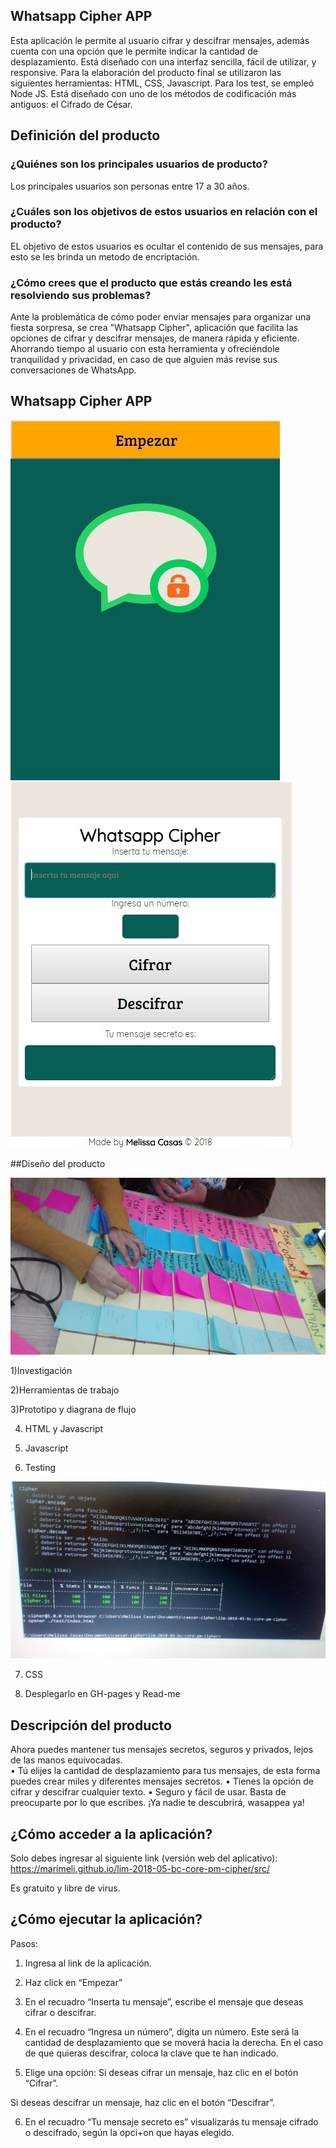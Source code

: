 ## Whatsapp Cipher APP
Esta aplicación le permite al usuario cifrar y descifrar mensajes, además cuenta con una opción que le permite indicar la cantidad de desplazamiento.  Está diseñado con una interfaz sencilla, fácil de utilizar, y responsive. Para la elaboración del producto final se utilizaron las siguientes herramientas: HTML, CSS, Javascript. Para los test, se empleó Node JS. Está diseñado con uno de los métodos de codificación más antiguos: el Cifrado de César.

## Definición del producto

### ¿Quiénes son los principales usuarios de producto?
 Los principales usuarios son personas entre 17 a 30 años.
 
### ¿Cuáles son los objetivos de estos usuarios en relación con el producto?
EL objetivo de estos usuarios es ocultar el contenido de sus mensajes, para esto se les brinda un metodo de encriptación.

### ¿Cómo crees que el producto que estás creando les está resolviendo sus problemas?
Ante la problemática de cómo poder enviar mensajes para organizar  una fiesta sorpresa, se crea  "Whatsapp Cipher", aplicación que facilita las opciones de cifrar y descifrar mensajes, de manera rápida y eficiente. Ahorrando tiempo al usuario con esta herramienta  y  ofreciéndole  tranquilidad y privacidad, en caso de que alguien más revise sus conversaciones de WhatsApp.

## Whatsapp Cipher APP
![APP](src/img/img2.jpg) 
![APP](src/img/img.jpg) 

##Diseño del producto

![Planning](src/img/design.jpeg) 

1)Investigación

2)Herramientas de trabajo

3)Prototipo y diagrana de flujo

4) HTML y Javascript

5) Javascript

6) Testing

![Testing](src/img/test.jpeg)

7) CSS

8) Desplegarlo en GH-pages y Read-me


## Descripción del producto
Ahora puedes mantener tus mensajes secretos, seguros y privados, lejos de las manos equivocadas.  
• Tú elijes la cantidad de desplazamiento para tus mensajes, de esta forma puedes crear miles y diferentes mensajes secretos.
• Tienes la opción de cifrar y descifrar cualquier texto.
• Seguro y fácil de usar. Basta de preocuparte por lo que escribes. ¡Ya nadie te descubrirá, wasappea ya!

## ¿Cómo acceder a la aplicación?

Solo debes ingresar al siguiente link (versión web del aplicativo):  
https://marimeli.github.io/lim-2018-05-bc-core-pm-cipher/src/

Es gratuito y libre de virus.

## ¿Cómo ejecutar la aplicación?

Pasos:

1)	Ingresa al link de la aplicación.

2)	Haz click en “Empezar”

3)	En el recuadro “Inserta tu mensaje”, escribe el mensaje que deseas cifrar o descifrar.

4)	En el recuadro  “Ingresa un número”, digita un número. Este será la cantidad de desplazamiento que se moverá hacia la derecha. En el caso de que quieras descifrar, coloca la clave que te han indicado. 

5)	Elige una opción: Si deseas cifrar un mensaje, haz clic en el botón “Cifrar”.

Si deseas descifrar un mensaje, haz clic en el botón “Descifrar”.

6)	En el recuadro  “Tu mensaje secreto es” visualizarás tu mensaje cifrado o descifrado, según la opci+on que hayas elegido.

